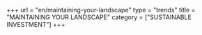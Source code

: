 +++
url = "en/maintaining-your-landscape"
type = "trends"
title = "MAINTAINING YOUR LANDSCAPE"
category = ["SUSTAINABLE INVESTMENT"]
+++
